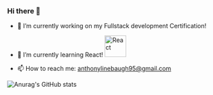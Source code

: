 ### Hi there 👋

- 🔭 I’m currently working on my Fullstack development Certification!

- 🌱 I’m currently learning React! <img src="https://devstickers.com/assets/img/pro/uhro.png" alt="React" width="50"/>

- 📫 How to reach me: anthonylinebaugh95@gmail.com
<!--
**ajlineb/ajlineb** is a ✨ _special_ ✨ repository because its `README.md` (this file) appears on your GitHub profile.

Here are some ideas to get you started:

- 🔭 I’m currently working on ...
- 🌱 I’m currently learning ...
- 👯 I’m looking to collaborate on ...
- 🤔 I’m looking for help with ...
- 💬 Ask me about ...
- 📫 How to reach me: ...
- 😄 Pronouns: ...
- ⚡ Fun fact: ...
-->
![Anurag's GitHub stats](https://github-readme-stats.vercel.app/api?username=ajlineb&theme=midnight-purple&show_icons=true)
